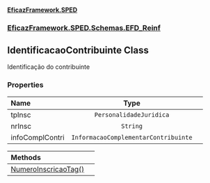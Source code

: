 #### [EficazFramework.SPED](EficazFrameworkSPED.md 'EficazFramework SPED')
### [EficazFramework.SPED.Schemas.EFD_Reinf](EficazFramework.SPED.Schemas.EFD_Reinf.md 'EficazFramework.SPED.Schemas.EFD_Reinf')

## IdentificacaoContribuinte Class

Identificação do contribuinte
### Properties

| Name | Type | |
| :--- | :---: | :--- |
| tpInsc | `PersonalidadeJuridica` |  |
| nrInsc | `String` |  |
| infoComplContri | `InformacaoComplementarContribuinte` |  |

| Methods | |
| :--- | :--- |
| [NumeroInscricaoTag()](EficazFramework.SPED.Schemas.EFD_Reinf/IdentificacaoContribuinte/NumeroInscricaoTag().md 'EficazFramework.SPED.Schemas.EFD_Reinf.IdentificacaoContribuinte.NumeroInscricaoTag()') | |
